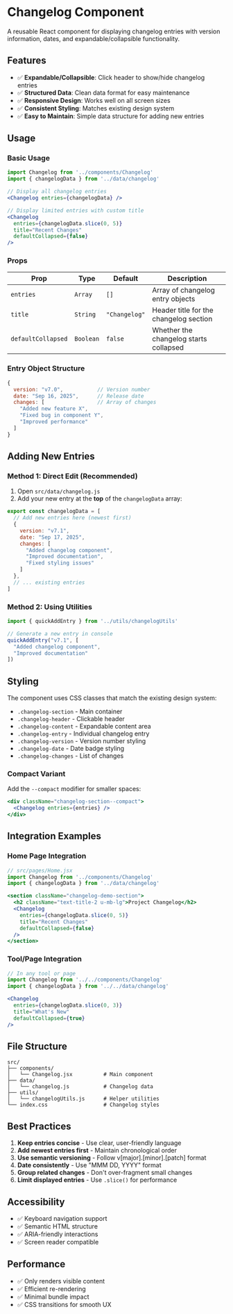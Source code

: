 # Changelog Component

A reusable React component for displaying changelog entries with version information, dates, and expandable/collapsible functionality.

## Features

- ✅ **Expandable/Collapsible**: Click header to show/hide changelog entries
- ✅ **Structured Data**: Clean data format for easy maintenance
- ✅ **Responsive Design**: Works well on all screen sizes
- ✅ **Consistent Styling**: Matches existing design system
- ✅ **Easy to Maintain**: Simple data structure for adding new entries

## Usage

### Basic Usage

```jsx
import Changelog from '../components/Changelog'
import { changelogData } from '../data/changelog'

// Display all changelog entries
<Changelog entries={changelogData} />

// Display limited entries with custom title
<Changelog 
  entries={changelogData.slice(0, 5)} 
  title="Recent Changes" 
  defaultCollapsed={false}
/>
```

### Props

| Prop | Type | Default | Description |
|------|------|---------|-------------|
| `entries` | `Array` | `[]` | Array of changelog entry objects |
| `title` | `String` | `"Changelog"` | Header title for the changelog section |
| `defaultCollapsed` | `Boolean` | `false` | Whether the changelog starts collapsed |

### Entry Object Structure

```javascript
{
  version: "v7.0",           // Version number
  date: "Sep 16, 2025",      // Release date
  changes: [                 // Array of changes
    "Added new feature X",
    "Fixed bug in component Y",
    "Improved performance"
  ]
}
```

## Adding New Entries

### Method 1: Direct Edit (Recommended)

1. Open `src/data/changelog.js`
2. Add your new entry at the **top** of the `changelogData` array:

```javascript
export const changelogData = [
  // Add new entries here (newest first)
  {
    version: "v7.1",
    date: "Sep 17, 2025",
    changes: [
      "Added changelog component",
      "Improved documentation",
      "Fixed styling issues"
    ]
  },
  // ... existing entries
]
```

### Method 2: Using Utilities

```javascript
import { quickAddEntry } from '../utils/changelogUtils'

// Generate a new entry in console
quickAddEntry("v7.1", [
  "Added changelog component",
  "Improved documentation"
])
```

## Styling

The component uses CSS classes that match the existing design system:

- `.changelog-section` - Main container
- `.changelog-header` - Clickable header
- `.changelog-content` - Expandable content area
- `.changelog-entry` - Individual changelog entry
- `.changelog-version` - Version number styling
- `.changelog-date` - Date badge styling
- `.changelog-changes` - List of changes

### Compact Variant

Add the `--compact` modifier for smaller spaces:

```jsx
<div className="changelog-section--compact">
  <Changelog entries={entries} />
</div>
```

## Integration Examples

### Home Page Integration

```jsx
// src/pages/Home.jsx
import Changelog from '../components/Changelog'
import { changelogData } from '../data/changelog'

<section className="changelog-demo-section">
  <h2 className="text-title-2 u-mb-lg">Project Changelog</h2>
  <Changelog 
    entries={changelogData.slice(0, 5)} 
    title="Recent Changes" 
    defaultCollapsed={false}
  />
</section>
```

### Tool/Page Integration

```jsx
// In any tool or page
import Changelog from '../../components/Changelog'
import { changelogData } from '../../data/changelog'

<Changelog 
  entries={changelogData.slice(0, 3)} 
  title="What's New" 
  defaultCollapsed={true}
/>
```

## File Structure

```
src/
├── components/
│   └── Changelog.jsx          # Main component
├── data/
│   └── changelog.js           # Changelog data
├── utils/
│   └── changelogUtils.js      # Helper utilities
└── index.css                  # Changelog styles
```

## Best Practices

1. **Keep entries concise** - Use clear, user-friendly language
2. **Add newest entries first** - Maintain chronological order
3. **Use semantic versioning** - Follow v[major].[minor].[patch] format
4. **Date consistently** - Use "MMM DD, YYYY" format
5. **Group related changes** - Don't over-fragment small changes
6. **Limit displayed entries** - Use `.slice()` for performance

## Accessibility

- ✅ Keyboard navigation support
- ✅ Semantic HTML structure
- ✅ ARIA-friendly interactions
- ✅ Screen reader compatible

## Performance

- ✅ Only renders visible content
- ✅ Efficient re-rendering
- ✅ Minimal bundle impact
- ✅ CSS transitions for smooth UX